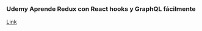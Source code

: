 
### Udemy Aprende Redux con React hooks y GraphQL fácilmente
[Link](https://www.udemy.com/course/aprende-redux-con-react-hooks-y-graphql-facilmente)
